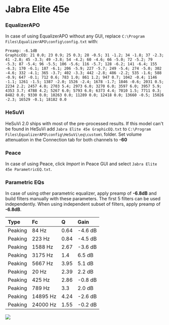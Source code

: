 # Jabra Elite 45e

### EqualizerAPO
In case of using EqualizerAPO without any GUI, replace `C:\Program Files\EqualizerAPO\config\config.txt`
with:
```
Preamp: -6.1dB
GraphicEQ: 21 0.0; 23 0.9; 25 0.3; 28 -0.5; 31 -1.2; 34 -1.8; 37 -2.3; 41 -2.8; 45 -3.3; 49 -3.8; 54 -4.2; 60 -4.6; 66 -5.0; 72 -5.2; 79 -5.3; 87 -5.4; 96 -5.5; 106 -5.6; 116 -5.7; 128 -6.2; 141 -6.4; 155 -6.3; 170 -6.1; 187 -6.1; 206 -5.9; 227 -5.7; 249 -5.4; 274 -5.0; 302 -4.6; 332 -4.1; 365 -3.7; 402 -3.3; 442 -2.8; 486 -2.2; 535 -1.6; 588 -0.9; 647 -0.1; 712 0.6; 783 1.0; 861 1.2; 947 0.7; 1042 -0.4; 1146 -1.1; 1261 -1.5; 1387 -2.0; 1526 -2.4; 1678 -1.7; 1846 -0.6; 2031 0.5; 2234 2.2; 2457 4.0; 2703 5.4; 2973 6.0; 3270 6.0; 3597 6.0; 3957 5.9; 4353 3.7; 4788 4.2; 5267 6.0; 5793 6.0; 6373 4.4; 7010 1.5; 7711 0.3; 8482 0.0; 9330 0.0; 10263 0.0; 11289 0.0; 12418 0.0; 13660 -0.5; 15026 -2.3; 16529 -0.1; 18182 0.0
```

### HeSuVi
HeSuVi 2.0 ships with most of the pre-processed results. If this model can't be found in HeSuVi add
`Jabra Elite 45e GraphicEQ.txt` to `C:\Program Files\EqualizerAPO\config\HeSuVi\eq\custom\` folder.
Set volume attenuation in the Connection tab for both channels to **-60**

### Peace
In case of using Peace, click *Import* in Peace GUI and select `Jabra Elite 45e ParametricEQ.txt`.

### Parametric EQs
In case of using other parametric equalizer, apply preamp of **-6.8dB** and build filters manually
with these parameters. The first 5 filters can be used independently.
When using independent subset of filters, apply preamp of **-6.8dB**.

| Type    | Fc       |    Q | Gain    |
|:--------|:---------|:-----|:--------|
| Peaking | 84 Hz    | 0.64 | -4.6 dB |
| Peaking | 223 Hz   | 0.84 | -4.5 dB |
| Peaking | 1588 Hz  | 2.67 | -3.6 dB |
| Peaking | 3175 Hz  | 1.4  | 6.5 dB  |
| Peaking | 5667 Hz  | 3.95 | 5.1 dB  |
| Peaking | 20 Hz    | 2.39 | 2.2 dB  |
| Peaking | 425 Hz   | 2.86 | -0.8 dB |
| Peaking | 789 Hz   | 3.3  | 2.0 dB  |
| Peaking | 14895 Hz | 4.24 | -2.6 dB |
| Peaking | 24000 Hz | 1.55 | -0.2 dB |

![](https://raw.githubusercontent.com/jaakkopasanen/AutoEq/master/results/rtings/sbaf-serious/Jabra%20Elite%2045e/Jabra%20Elite%2045e.png)